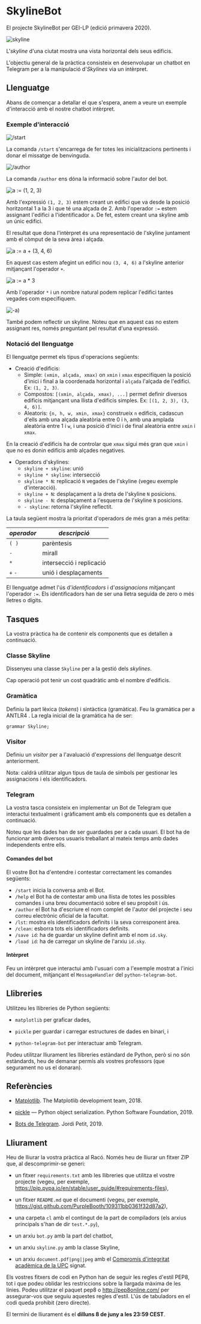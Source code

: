 # SkylineBot

El projecte SkylineBot per GEI-LP (edició primavera 2020).

![skyline](img/skyline.png)

L'_skyline_ d'una ciutat mostra una vista horizontal dels seus edificis.

L'objectiu general de la pràctica consisteix en desenvolupar un chatbot en
Telegram per a la manipulació d'_Skylines_ via un intèrpret.

## Llenguatge

Abans de començar a detallar el que s'espera, anem a veure un exemple
d'interacció amb el nostre chatbot intèrpret.

### Exemple d'interacció

![/start](img/exemple-0.png)

La comanda `/start` s'encarrega de fer totes les inicialitzacions pertinents i
donar el missatge de benvinguda.

![/author](img/exemple-1.png)

La comanda `/author` ens dóna la informació sobre l'autor del bot.

![a := (1, 2, 3)](img/exemple-2.png)

Amb l'expressió `(1, 2, 3)` estem creant un edifici que va desde la posició horitzontal
1 a la 3 i que té una alçada de 2. Amb l'operador `:=` estem assignant l'edifici
a l'identificador `a`. De fet, estem creant una skyline amb un únic edifici.

El resultat que dona l'intèrpret és una representació de l'skyline juntament amb
el còmput de la seva àrea i alçada.

![a := a + (3, 4, 6)](img/exemple-3.png)

En aquest cas estem afegint un edifici nou `(3, 4, 6)` a l'skyline anterior
mitjançant l'operador `+`.

![a := a * 3](img/exemple-4.png)

Amb l'operador `*` i un nombre natural podem replicar l'edifici tantes vegades
com especifiquem.

![-a)](img/exemple-5.png)

També podem reflectir un skyline. Noteu que en aquest cas no estem assignant
res, només preguntant pel resultat d'una expressió.

### Notació del llenguatge

El llenguatge permet els tipus d'operacions següents:

- Creació d'edificis:
  - Simple: `(xmin, alçada, xmax)` on `xmin` i `xmax` especifiquen la posició
d'inici i final a la coordenada horizontal i `alçada` l'alçada de l'edifici.
Ex: `(1, 2, 3)`.
  - Compostos: `[(xmin, alçada, xmax), ...]` permet definir diversos edificis
mitjançant una llista d'edificis simples. Ex: `[(1, 2, 3), (3, 4, 6)]`.
  - Aleatoris: `{n, h, w, xmin, xmax}` construeix `n` edificis,
  cadascun d'ells amb una alçada aleatòria entre 0 i `h`,
  amb una amplada aleatòria entre 1 i `w`,
  i una posició d'inici i de final aleatòria entre `xmin` i `xmax`.


En la creació d'edificis ha de controlar que `xmax` sigui més gran que
`xmin` i que no es donin edificis amb alçades negatives.

- Operadors d'skylines:
  - `skyline + skyline`: unió
  - `skyline * skyline`: intersecció
  - `skyline * N`: replicació `N` vegades de l'skyline (vegeu exemple
d'interacció).
  - `skyline + N`: desplaçament a la dreta de l'skyline `N` posicions.
  - `skyline - N`: desplaçament a l'esquerra de l'skyline `N` posicions.
  - `- skyline`: retorna l'skyline reflectit.

La taula següent mostra la prioritat d'operadors de més gran a més petita:

*operador* | *descripció*
--- | ---
`( )` | parèntesis
`-` | mirall
`*` | intersecció i replicació
`+` `-` | unió i desplaçaments

El llenguatge admet l'ús d'*identificadors* i d'*assignacions* mitjançant l'operador
`:=`. Els identificadors han de ser una lletra seguida de zero o més lletres o dígits.

## Tasques

La vostra pràctica ha de contenir els components que es detallen a continuació.

### Classe Skyline

Dissenyeu una classe `Skyline` per a la gestió dels _skylines_.

Cap operació pot tenir un cost quadràtic amb el nombre d'edificis.


### Gramàtica

Definiu la part lèxica (*tokens*) i sintàctica (gramàtica). Feu la gramàtica
per a ANTLR4 . La regla inicial de la gramàtica ha de ser:

```
grammar Skyline;
```


### Visitor

Definiu un *visitor* per a l'avaluació d'expressions del llenguatge descrit
anteriorment.

Nota: caldrà utilitzar algun tipus de taula de símbols per gestionar les
assignacions i els identificadors.

### Telegram

La vostra tasca consisteix en implementar un Bot de Telegram que interactui
textualment i gràficament amb els components que es detallen a continuació.

Noteu que les dades han de ser guardades per a cada usuari. El bot ha de
funcionar amb diversos usuaris treballant al mateix temps amb dades independents
entre ells.

#### Comandes del bot

El vostre Bot ha d'entendre i contestar correctament les comandes següents:

- `/start` inicia la conversa amb el Bot.
- `/help` el Bot ha de contestar amb una llista de totes les possibles comandes i
una breu documentació sobre el seu propòsit i ús.
- `/author` el Bot ha d'escriure el nom complet de l'autor del projecte i seu correu
electrònic oficial de la facultat.
- `/lst`: mostra els identificadors definits i la seva corresponent àrea.
- `/clean`: esborra tots els identificadors definits.
- `/save id`: ha de guardar un skyline definit amb el nom `id.sky`.
- `/load id`: ha de carregar un skyline de l'arxiu `id.sky`.

#### Intèrpret

Feu un intèrpret que interactui amb l'usuari com a l'exemple mostrat a l'inici
del document, mitjançant el `MessageHandler` del `python-telegram-bot`.


## Llibreries

Utilitzeu les llibreries de Python següents:

- `matplotlib` per graficar dades,

- `pickle` per guardar i carregar estructures de dades en binari, i

- `python-telegram-bot` per interactuar amb Telegram.

Podeu utilitzar lliurament les llibreries estàndard de Python, però si no
són estàndards, heu de demanar permís als vostres professors (que segurament no
us el donaran).

## Referències

- [Matplotlib](https://matplotlib.org/º). The Matplotlib development team, 2018.

- [pickle](https://docs.python.org/3.6/library/pickle.html) — Python object serialization. Python Software Foundation, 2019.

- [Bots de Telegram](https://lliçons.jutge.org/python/telegram.html). Jordi Petit, 2019.


## Lliurament

Heu de lliurar la vostra pràctica al Racó. Només heu de lliurar un fitxer ZIP
que, al descomprimir-se generi:

- un fitxer `requirements.txt` amb les llibreries que utilitza el vostre projecte (vegeu, per exemple, https://pip.pypa.io/en/stable/user_guide/#requirements-files),

- un fitxer `README.md` que el documenti
  (vegeu, per exemple, https://gist.github.com/PurpleBooth/109311bb0361f32d87a2),

- una carpeta `cl` amb el contingut de la part de compiladors (els arxius principals s'han de dir `test.*.py`),

- un arxiu `bot.py` amb la part del chatbot,

- un arxiu `skyline.py` amb la classe Skyline,

- un arxiu `document.pdf|png|jpeg` amb el [Compromís d'integritat acadèmica de la UPC](https://www.upc.edu/ca/sala-de-premsa/pdfs/compromis_integritat_academica-final.pdf) signat.

Els vostres fitxers de codi en Python han de seguir les regles d'estı́l PEP8,
tot i que podeu oblidar les restriccions sobre la llargada màxima de les lı́nies.
Podeu utilitzar el paquet pep8 o http://pep8online.com/ per assegurar-vos
que seguiu aquestes regles d'estı́l. L'ús de tabuladors en el codi queda prohibit
(zero directe).

El termini de lliurament és el **dilluns 8 de juny a les 23:59 CEST**.
